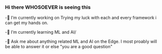 ### Hi there WHOSOEVER is seeing this

-🔭 I’m currently working on Trying my luck with each and every framework i can get my hands on.

-🌱 I’m currently learning ML and AI/

-💬 Ask me about anything related ML and AI on the Edge. I most proably will be able to answer it or else "you are a good question"

<!--
**tripathijiii/tripathijiii** is a ✨ _special_ ✨ repository because its `README.md` (this file) appears on your GitHub profile.

Here are some ideas to get you started:

- 🔭 I’m currently working on ...
- 🌱 I’m currently learning ...
- 👯 I’m looking to collaborate on ...
- 🤔 I’m looking for help with ...
- 💬 Ask me about ...
- 📫 How to reach me: ...
- 😄 Pronouns: ...
- ⚡ Fun fact: ...
-->
